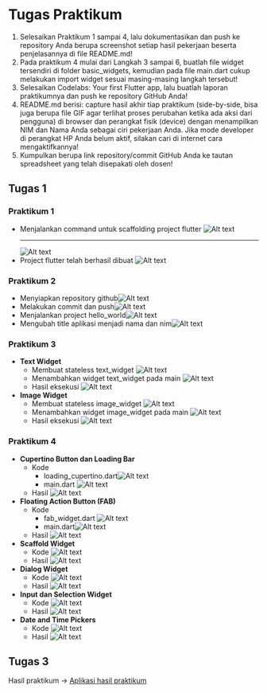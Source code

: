 # Tugas Praktikum

1. Selesaikan Praktikum 1 sampai 4, lalu dokumentasikan dan push ke repository Anda berupa screenshot setiap hasil pekerjaan beserta penjelasannya di file README.md!
2. Pada praktikum 4 mulai dari Langkah 3 sampai 6, buatlah file widget tersendiri di folder basic_widgets, kemudian pada file main.dart cukup melakukan import widget sesuai masing-masing langkah tersebut!
3. Selesaikan Codelabs: Your first Flutter app, lalu buatlah laporan praktikumnya dan push ke repository GitHub Anda!
4. README.md berisi: capture hasil akhir tiap praktikum (side-by-side, bisa juga berupa file GIF agar terlihat proses perubahan ketika ada aksi dari pengguna) di browser dan perangkat fisik (device) dengan menampilkan NIM dan Nama Anda sebagai ciri pekerjaan Anda. Jika mode developer di perangkat HP Anda belum aktif, silakan cari di internet cara mengaktifkannya!
5. Kumpulkan berupa link repository/commit GitHub Anda ke tautan spreadsheet yang telah disepakati oleh dosen!

## Tugas 1

### Praktikum 1

- Menjalankan command untuk scaffolding project flutter
  ![Alt text](image.png)
  ***
  ![Alt text](image-1.png)
- Project flutter telah berhasil dibuat
  ![Alt text](image-2.png)

### Praktikum 2

- Menyiapkan repository github![Alt text](image-3.png)
- Melakukan commit dan push![Alt text](image-4.png)
- Menjalankan project hello_world![Alt text](image-5.png)
- Mengubah title aplikasi menjadi nama dan nim![Alt text](image-6.png)

### Praktikum 3

- **Text Widget**
  - Membuat stateless text_widget ![Alt text](image-8.png)
  - Menambahkan widget text_widget pada main ![Alt text](image-9.png)
  - Hasil eksekusi ![Alt text](image-7.png)
- **Image Widget**
  - Membuat stateless image_widget ![Alt text](image-13.png)
  - Menambahkan widget image_widget pada main ![Alt text](image-11.png)
  - Hasil eksekusi ![Alt text](image-12.png)

### Praktikum 4

- **Cupertino Button dan Loading Bar**
  - Kode
    - loading_cupertino.dart![Alt text](image-10.png)
    - main.dart ![Alt text](image-14.png)
  - Hasil ![Alt text](image-15.png)
- **Floating Action Button (FAB)**
  - Kode
    - fab_widget.dart ![Alt text](image-17.png)
    - main.dart![Alt text](image-16.png)
  - Hasil ![Alt text](image-18.png)
- **Scaffold Widget**
  - Kode ![Alt text](image-20.png)
  - Hasil ![Alt text](image-19.png)
- **Dialog Widget**
  - Kode ![Alt text](image-22.png)
  - Hasil ![Alt text](image-21.png)
- **Input dan Selection Widget**
  - Kode ![Alt text](image-24.png)
  - Hasil ![Alt text](image-23.png)
- **Date and Time Pickers**
  - Kode ![Alt text](image-26.png)
  - Hasil ![Alt text](image-25.png)

## Tugas 3

Hasil praktikum -> [Aplikasi hasil praktikum](https://github.com/AdamPoi/my_awesome_namer)
